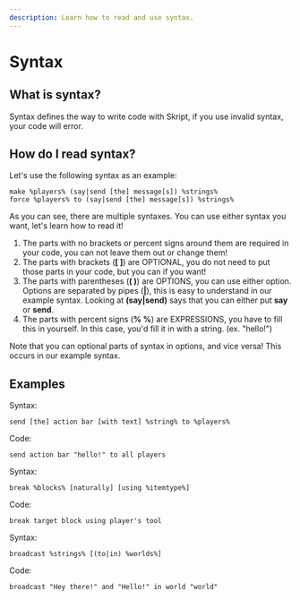 ```yaml
---
description: Learn how to read and use syntax.
---
```


# Syntax

## What is syntax?

Syntax defines the way to write code with Skript, if you use invalid syntax, your code will error.

## How do I read syntax?

Let's use the following syntax as an example:
```
make %players% (say|send [the] message[s]) %strings%
force %players% to (say|send [the] message[s]) %strings%
```
As you can see, there are multiple syntaxes. You can use either syntax you want, let's learn how to read it!

1. The parts with no brackets or percent signs around them are required in your code, you can not leave them out or change them!
2. The parts with brackets (**[ ]**) are OPTIONAL, you do not need to put those parts in your code, but you can if you want!
3. The parts with parentheses (**( )**) are OPTIONS, you can use either option. Options are separated by pipes (**|**), this is easy to understand in our example syntax. Looking at **(say|send)** says that you can either put **say** or **send**.
4. The parts with percent signs (**% %**) are EXPRESSIONS, you have to fill this in yourself. In this case, you'd fill it in with a string. (ex. "hello!")

Note that you can optional parts of syntax in options, and vice versa! This occurs in our example syntax.

## Examples

Syntax:
```
send [the] action bar [with text] %string% to %players%
```
Code:
```
send action bar "hello!" to all players
```

Syntax:
```
break %blocks% [naturally] [using %itemtype%]
```
Code:
```
break target block using player's tool
```

Syntax:
```
broadcast %strings% [(to|in) %worlds%]
```
Code:
```
broadcast "Hey there!" and "Hello!" in world "world"
```
